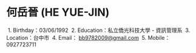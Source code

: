 # 何岳晉 (HE YUE-JIN)

  1. Birthday：03/06/1992
  2. Education：私立僑光科技大學 - 資訊管理系
  3. Location：台中市
  4. Email： bb9782009@gmail.com
  5. Mobile：0927723711

